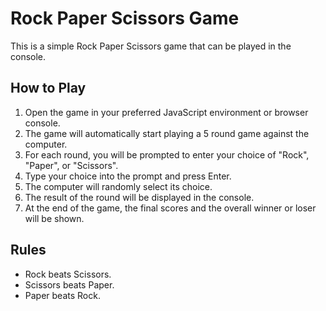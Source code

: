 # Rock Paper Scissors Game

This is a simple Rock Paper Scissors game that can be played in the console.

## How to Play

1. Open the game in your preferred JavaScript environment or browser console.
2. The game will automatically start playing a 5 round game against the computer.
3. For each round, you will be prompted to enter your choice of "Rock", "Paper", or "Scissors".
4. Type your choice into the prompt and press Enter.
5. The computer will randomly select its choice.
6. The result of the round will be displayed in the console.
7. At the end of the game, the final scores and the overall winner or loser will be shown.

## Rules
- Rock beats Scissors.
- Scissors beats Paper.
- Paper beats Rock.